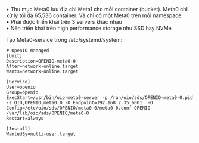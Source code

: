 •	Thư mục Meta0 lưu địa chỉ Meta1 cho mỗi container (bucket). Meta0 chỉ xử lý tối đa 65,536 container. Và chỉ có một Meta0 trên mỗi namespace.  
•   Phải được triển khai trên 3 servers khác nhau  
•	Nên triển khai trên high performance storage như SSD hay NVMe

Tạo Meta0-service trong /etc/systemd/system: 

    # OpenIO managed  
    [Unit]  
    Description=OPENIO-meta0-0  
    After=network-online.target  
    Wants=network-online.target  
    
    [Service]  
    User=openio  
    Group=openio  
    ExecStart=/usr/bin/oio-meta0-server -p /run/oio/sds/OPENIO-meta0-0.pid -s OIO,OPENIO,meta0,0 -O Endpoint=192.168.2.35:6001  -O             Config=/etc/oio/sds/OPENIO/meta0-0/meta0-0.conf OPENIO /var/lib/oio/sds/OPENIO/meta0-0  
    Restart=always  

    [Install]  
    WantedBy=multi-user.target  

